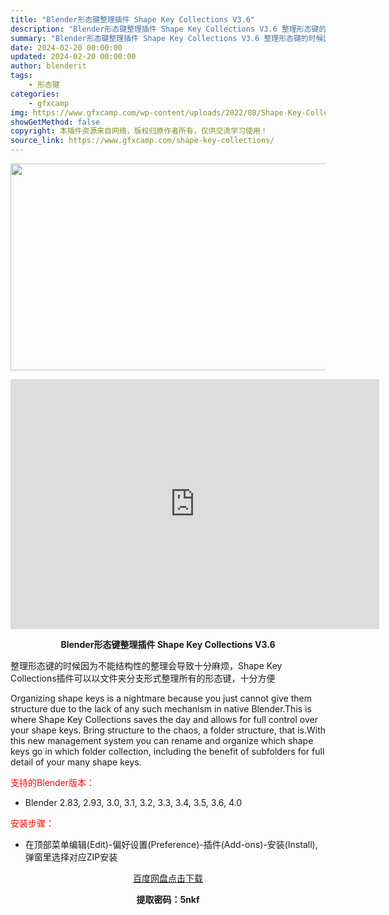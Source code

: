 ```yaml
---
title: "Blender形态键整理插件 Shape Key Collections V3.6"
description: "Blender形态键整理插件 Shape Key Collections V3.6 整理形态键的时候因为不能结构性的整理会导致十分麻烦，Shape Key Collections插件可以以文件夹分支形..."
summary: "Blender形态键整理插件 Shape Key Collections V3.6 整理形态键的时候因为不能结构性的整理会导致十分麻烦，Shape Key Collections插件可以以文件夹分支形..."
date: 2024-02-20 00:00:00
updated: 2024-02-20 00:00:00
author: blenderit
tags: 
    - 形态键
categories:
    - gfxcamp
img: https://www.gfxcamp.com/wp-content/uploads/2022/08/Shape-Key-Collections.jpg
showGetMethod: false
copyright: 本插件资源来自网络，版权归原作者所有，仅供交流学习使用！
source_link: https://www.gfxcamp.com/shape-key-collections/
---
```

<div><p><img decoding="async" class="aligncenter size-full wp-image-105816" src="https://www.gfxcamp.com/wp-content/uploads/2022/08/Shape-Key-Collections.jpg" data-src="https://www.gfxcamp.com/wp-content/uploads/2022/08/Shape-Key-Collections.jpg" alt="" width="590" height="331" data-srcset="https://www.gfxcamp.com/wp-content/uploads/2022/08/Shape-Key-Collections.jpg 590w, https://www.gfxcamp.com/wp-content/uploads/2022/08/Shape-Key-Collections-150x84.jpg 150w" data-sizes="(max-width: 590px) 100vw, 590px"></p><p style="text-align: center;"><iframe loading="lazy" src="https://player.youku.com/embed/XNTg5Mjk5NjQ2MA==" width="590" height="400" frameborder="0" allowfullscreen="allowfullscreen" data-mce-fragment="1"></iframe></p><p style="text-align: center;"><strong>Blender形态键整理插件 Shape Key Collections V3.6</strong></p><p>整理形态键的时候因为不能结构性的整理会导致十分麻烦，Shape Key Collections插件可以以文件夹分支形式整理所有的形态键，十分方便</p><p>Organizing shape keys is a nightmare because you just cannot give them structure due to the lack of any such mechanism in native Blender.This is where Shape Key Collections saves the day and allows for full control over your shape keys. Bring structure to the chaos, a folder structure, that is.With this new management system you can rename and organize which shape keys go in which folder collection, including the benefit of subfolders for full detail of your many shape keys.</p><p style="text-align: left;"><span style="color: #ff0000;">支持的Blender版本：</span></p><ul>
<li style="text-align: left;">Blender 2.83, 2.93, 3.0, 3.1, 3.2, 3.3, 3.4, 3.5, 3.6, 4.0</li>
</ul><p style="text-align: left;"><span style="color: #ff0000;">安装步骤：</span></p><ul>
<li>在顶部菜单编辑(Edit)-偏好设置(Preference)-插件(Add-ons)-安装(Install),弹窗里选择对应ZIP安装</li>
</ul><p style="text-align: center;"><a class="maxbutton-3 maxbutton maxbutton-baidu" target="_blank" rel="noopener" href="https://pan.baidu.com/s/1xVQy7FddT7cRwg2Zv-ktig?pwd=5nkf"><span class="mb-text">百度网盘点击下载</span></a></p><p style="text-align: center;"><strong>提取密码：5nkf</strong></p></div>